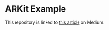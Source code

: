 # ARKit Example

This repository is linked to [this article](https://medium.com/the-reading-room/getting-started-building-augmented-reality-apps-in-xamarin-46ee19b86ec8) on Medium.

